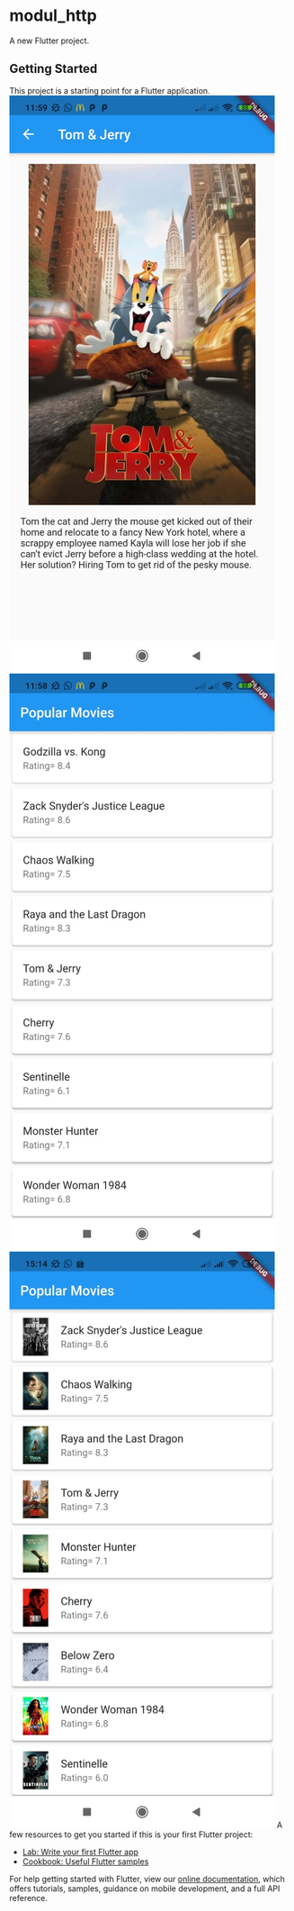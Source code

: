 # modul_http

A new Flutter project.

## Getting Started

This project is a starting point for a Flutter application.
![screenshot](image/ss.jpeg)
![screenshot](image/ss1.jpeg)
![screenshot](image/ss2.jpeg)
A few resources to get you started if this is your first Flutter project:

- [Lab: Write your first Flutter app](https://flutter.dev/docs/get-started/codelab)
- [Cookbook: Useful Flutter samples](https://flutter.dev/docs/cookbook)

For help getting started with Flutter, view our
[online documentation](https://flutter.dev/docs), which offers tutorials,
samples, guidance on mobile development, and a full API reference.
